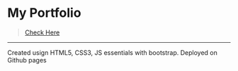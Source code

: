 # My Portfolio

> [Check Here](https://immohann.github.io/Portfolio/) 
____________
Created usign HTML5, CSS3, JS essentials with bootstrap. 
Deployed on Github pages
